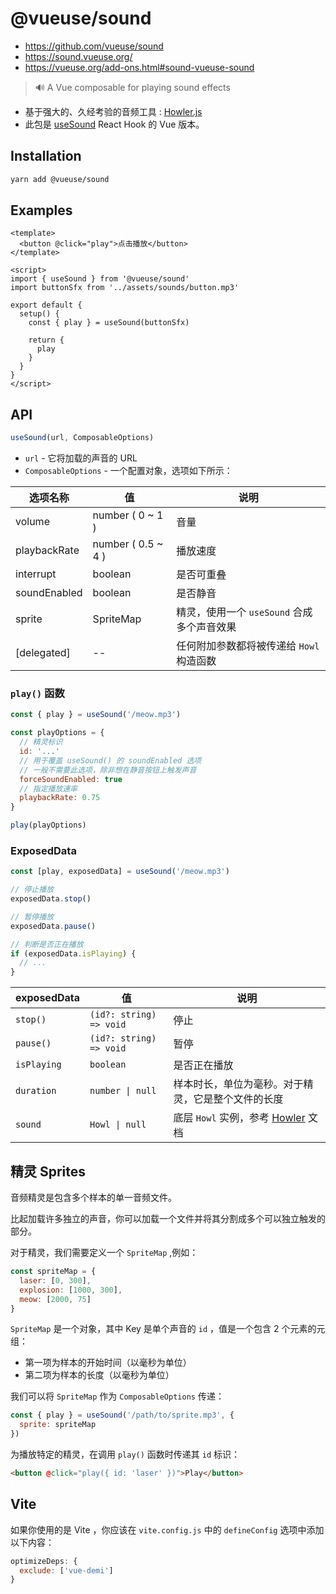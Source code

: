 # @vueuse/sound

- <https://github.com/vueuse/sound>
- <https://sound.vueuse.org/>
- <https://vueuse.org/add-ons.html#sound-vueuse-sound>

> 🔊 A Vue composable for playing sound effects

- 基于强大的、久经考验的音频工具 : [Howler.js](https://howlerjs.com/)
- 此包是 [useSound](https://github.com/joshwcomeau/use-sound) React Hook 的 Vue 版本。

## Installation

```sh
yarn add @vueuse/sound
```

## Examples

```vue
<template>
  <button @click="play">点击播放</button>
</template>

<script>
import { useSound } from '@vueuse/sound'
import buttonSfx from '../assets/sounds/button.mp3'

export default {
  setup() {
    const { play } = useSound(buttonSfx)

    return {
      play
    }
  }
}
</script>
```

## API

```js
useSound(url, ComposableOptions)
```

- `url` - 它将加载的声音的 URL
- `ComposableOptions` - 一个配置对象，选项如下所示：

| 选项名称     | 值                 | 说明                                       |
| ------------ | ------------------ | ------------------------------------------ |
| volume       | number ( 0 ~ 1 )   | 音量                                       |
| playbackRate | number ( 0.5 ~ 4 ) | 播放速度                                   |
| interrupt    | boolean            | 是否可重叠                                 |
| soundEnabled | boolean            | 是否静音                                   |
| sprite       | SpriteMap          | 精灵，使用一个 `useSound` 合成多个声音效果 |
| [delegated]  | --                 | 任何附加参数都将被传递给 `Howl` 构造函数   |

### `play()` 函数

```js
const { play } = useSound('/meow.mp3')

const playOptions = {
  // 精灵标识
  id: '...'
  // 用于覆盖 useSound() 的 soundEnabled 选项
  // 一般不需要此选项，除非想在静音按钮上触发声音
  forceSoundEnabled: true
  // 指定播放速率
  playbackRate: 0.75
}

play(playOptions)
```

### ExposedData

```js
const [play, exposedData] = useSound('/meow.mp3')

// 停止播放
exposedData.stop()

// 暂停播放
exposedData.pause()

// 判断是否正在播放
if (exposedData.isPlaying) {
  // ...
}
```

| exposedData | 值                      | 说明                                               |
| ----------- | ----------------------- | -------------------------------------------------- |
| `stop()`    | `(id?: string) => void` | 停止                                               |
| `pause()`   | `(id?: string) => void` | 暂停                                               |
| `isPlaying` | `boolean`               | 是否正在播放                                       |
| `duration`  | `number \| null`        | 样本时长，单位为毫秒。对于精灵，它是整个文件的长度 |
| `sound`     | `Howl \| null`          | 底层 `Howl` 实例，参考 [Howler] 文档               |

[Howler]: https://github.com/goldfire/howler.js

## 精灵 Sprites

音频精灵是包含多个样本的单一音频文件。

比起加载许多独立的声音，你可以加载一个文件并将其分割成多个可以独立触发的部分。

对于精灵，我们需要定义一个 `SpriteMap` ,例如：

```js
const spriteMap = {
  laser: [0, 300],
  explosion: [1000, 300],
  meow: [2000, 75]
}
```

`SpriteMap` 是一个对象，其中 Key 是单个声音的 `id` ，值是一个包含 2 个元素的元组：

- 第一项为样本的开始时间（以毫秒为单位）
- 第二项为样本的长度（以毫秒为单位）

我们可以将 `SpriteMap` 作为 `ComposableOptions` 传递：

```js
const { play } = useSound('/path/to/sprite.mp3', {
  sprite: spriteMap
})
```

为播放特定的精灵，在调用 `play()` 函数时传递其 `id` 标识：

```html
<button @click="play({ id: 'laser' })">Play</button>
```

## Vite

如果你使用的是 Vite ，你应该在 `vite.config.js` 中的 `defineConfig` 选项中添加以下内容：

```js
optimizeDeps: {
  exclude: ['vue-demi']
}
```
